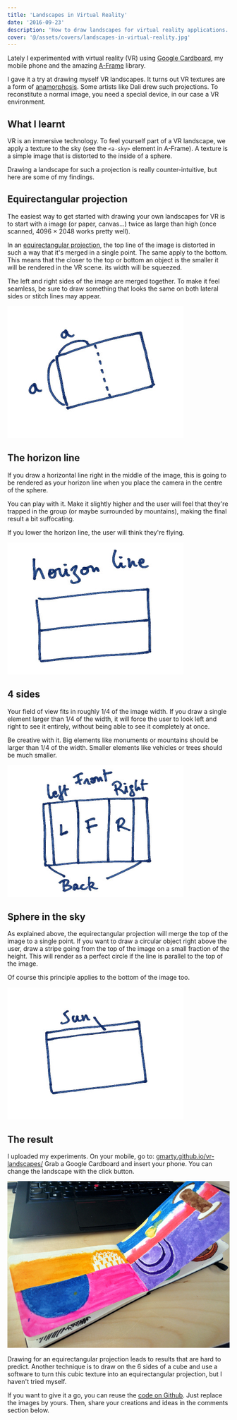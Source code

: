 ```yaml
---
title: 'Landscapes in Virtual Reality'
date: '2016-09-23'
description: 'How to draw landscapes for virtual reality applications.'
cover: '@/assets/covers/landscapes-in-virtual-reality.jpg'
---
```


Lately I experimented with virtual reality (VR) using [Google Cardboard](https://vr.google.com/cardboard/), my mobile phone and the amazing [A-Frame](https://aframe.io/) library.

I gave it a try at drawing myself VR landscapes. It turns out VR textures are a form of [anamorphosis](https://en.wikipedia.org/wiki/Anamorphosis). Some artists like Dali drew such projections. To reconstitute a normal image, you need a special device, in our case a VR environment.

## What I learnt

VR is an immersive technology. To feel yourself part of a VR landscape, we apply a texture to the sky (see the `<a-sky>` element in A-Frame). A texture is a simple image that is distorted to the inside of a sphere.

Drawing a landscape for such a projection is really counter-intuitive, but here are some of my findings.

## Equirectangular projection

The easiest way to get started with drawing your own landscapes for VR is to start with a image (or paper, canvas...) twice as large than high (once scanned, 4096 × 2048 works pretty well).

In an [equirectangular projection](https://en.wikipedia.org/wiki/Equirectangular_projection), the top line of the image is distorted in such a way that it's merged in a single point. The same apply to the bottom. This means that the closer to the top or bottom an object is the smaller it will be rendered in the VR scene. its width will be squeezed.

The left and right sides of the image are merged together. To make it feel seamless, be sure to draw something that looks the same on both lateral sides or stitch lines may appear.

![The ideal ratio for a VR landscape texture](/img/posts/landscapes-in-virtual-reality/ratio.jpg)

## The horizon line

If you draw a horizontal line right in the middle of the image, this is going to be rendered as your horizon line when you place the camera in the centre of the sphere.

You can play with it. Make it slightly higher and the user will feel that they're trapped in the group (or maybe surrounded by mountains), making the final result a bit suffocating.

If you lower the horizon line, the user will think they're flying.

![The horizon line in VR](/img/posts/landscapes-in-virtual-reality/horizon-line.jpg)

## 4 sides

Your field of view fits in roughly 1/4 of the image width. If you draw a single element larger than 1/4 of the width, it will force the user to look left and right to see it entirely, without being able to see it completely at once.

Be creative with it. Big elements like monuments or mountains should be larger than 1/4 of the width. Smaller elements like vehicles or trees should be much smaller.

![The 4 sides of the user](/img/posts/landscapes-in-virtual-reality/4-sides.jpg)

## Sphere in the sky

As explained above, the equirectangular projection will merge the top of the image to a single point. If you want to draw a circular object right above the user, draw a stripe going from the top of the image on a small fraction of the height. This will render as a perfect circle if the line is parallel to the top of the image.

Of course this principle applies to the bottom of the image too.

![Drawing a sun in a virtual reality environment](/img/posts/landscapes-in-virtual-reality/sun.jpg)

## The result

I uploaded my experiments. On your mobile, go to:
[gmarty.github.io/vr-landscapes/](https://gmarty.github.io/vr-landscapes/)
Grab a Google Cardboard and insert your phone. You can change the landscape with the click button.

![My drawings](/img/posts/landscapes-in-virtual-reality/drawings.jpg)

Drawing for an equirectangular projection leads to results that are hard to predict. Another technique is to draw on the 6 sides of a cube and use a software to turn this cubic texture into an equirectangular projection, but I haven't tried myself.

If you want to give it a go, you can reuse the [code on Github](https://github.com/gmarty/vr-landscapes). Just replace the images by yours. Then, share your creations and ideas in the comments section below.

